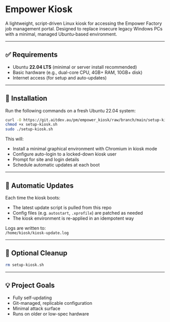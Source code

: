 # Empower Kiosk

A lightweight, script-driven Linux kiosk for accessing the Empower Factory job management portal. Designed to replace insecure legacy Windows PCs with a minimal, managed Ubuntu-based environment.

---

## ✅ Requirements

- Ubuntu **22.04 LTS** (minimal or server install recommended)
- Basic hardware (e.g., dual-core CPU, 4GB+ RAM, 10GB+ disk)
- Internet access (for setup and auto-updates)

---

## 🚀 Installation

Run the following commands on a fresh Ubuntu 22.04 system:

```bash
curl -O https://git.aitdev.au/pm/empower_kiosk/raw/branch/main/setup-kiosk.sh
chmod +x setup-kiosk.sh
sudo ./setup-kiosk.sh
```

This will:
- Install a minimal graphical environment with Chromium in kiosk mode
- Configure auto-login to a locked-down kiosk user
- Prompt for site and login details
- Schedule automatic updates at each boot

---

## 🔁 Automatic Updates

Each time the kiosk boots:
- The latest update script is pulled from this repo
- Config files (e.g. `autostart`, `.xprofile`) are patched as needed
- The kiosk environment is re-applied in an idempotent way

Logs are written to:  
`/home/kiosk/kiosk-update.log`

---

## 🧹 Optional Cleanup

```bash
rm setup-kiosk.sh
```

---

## 💡 Project Goals

- Fully self-updating
- Git-managed, replicable configuration
- Minimal attack surface
- Runs on older or low-spec hardware